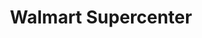 ---
title: "Walmart Supercenter"
url: /reno/walmart-supercenter-damonte-ranch-parkway/
shop: supermarket
---